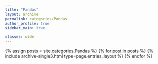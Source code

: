 ```yaml
---
title: "Pandas"
layout: archive
permalink: categories/Pandas
author_profile: true
sidebar_main: true

classes: wide
---
```



{% assign posts = site.categories.Pandas %}
{% for post in posts %} {% include archive-single3.html type=page.entries_layout %} {% endfor %}